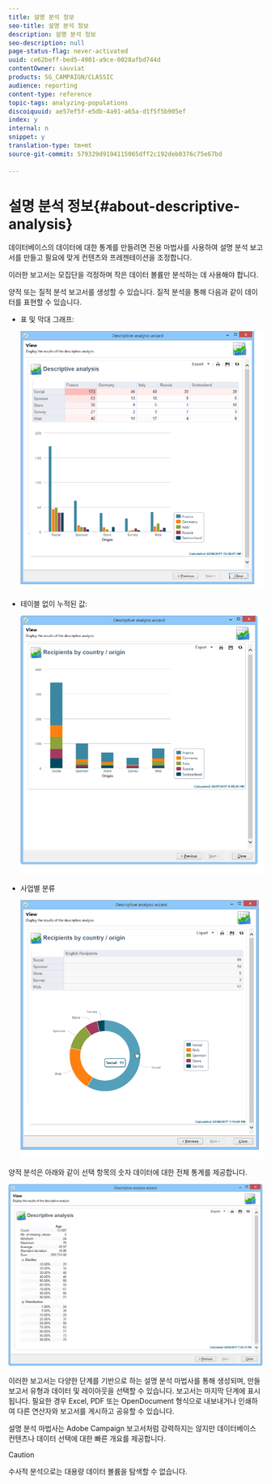 ```yaml
---
title: 설명 분석 정보
seo-title: 설명 분석 정보
description: 설명 분석 정보
seo-description: null
page-status-flag: never-activated
uuid: ce62beff-bed5-4901-a9ce-0028afbd744d
contentOwner: sauviat
products: SG_CAMPAIGN/CLASSIC
audience: reporting
content-type: reference
topic-tags: analyzing-populations
discoiquuid: ae57ef5f-e5db-4a91-a65a-d1f5f5b905ef
index: y
internal: n
snippet: y
translation-type: tm+mt
source-git-commit: 579329d9194115065dff2c192deb0376c75e67bd

---
```



# 설명 분석 정보{#about-descriptive-analysis}

데이터베이스의 데이터에 대한 통계를 만들려면 전용 마법사를 사용하여 설명 분석 보고서를 만들고 필요에 맞게 컨텐츠와 프레젠테이션을 조정합니다.

이러한 보고서는 모집단을 걱정하며 작은 데이터 볼륨만 분석하는 데 사용해야 합니다.

양적 또는 질적 분석 보고서를 생성할 수 있습니다. 질적 분석을 통해 다음과 같이 데이터를 표현할 수 있습니다.

* 표 및 막대 그래프:

   ![](assets/reporting_descriptive_sample_1.png)

* 테이블 없이 누적된 값:

   ![](assets/reporting_descriptive_sample_3.png)

* 사업별 분류

   ![](assets/reporting_descriptive_sample_2.png)

양적 분석은 아래와 같이 선택 항목의 숫자 데이터에 대한 전체 통계를 제공합니다.

![](assets/reporting_descriptive_quantitative_sample.png)

이러한 보고서는 다양한 단계를 기반으로 하는 설명 분석 마법사를 통해 생성되며, 만들 보고서 유형과 데이터 및 레이아웃을 선택할 수 있습니다. 보고서는 마지막 단계에 표시됩니다. 필요한 경우 Excel, PDF 또는 OpenDocument 형식으로 내보내거나 인쇄하여 다른 연산자와 보고서를 게시하고 공유할 수 있습니다.

설명 분석 마법사는 Adobe Campaign 보고서처럼 강력하지는 않지만 데이터베이스 컨텐츠나 데이터 선택에 대한 빠른 개요를 제공합니다.

>[!CAUTION]
>
>수사적 분석으로는 대용량 데이터 볼륨을 탐색할 수 없습니다.

